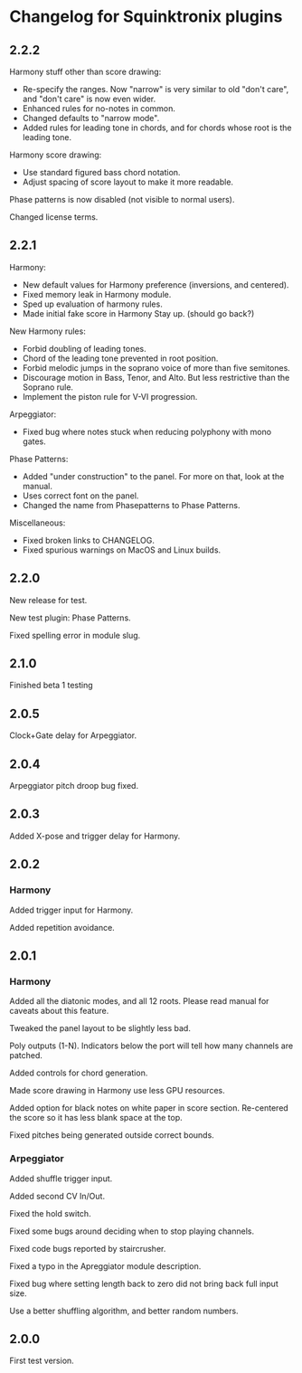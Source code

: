 # Changelog for Squinktronix plugins

## 2.2.2

Harmony stuff other than score drawing:

* Re-specify the ranges. Now "narrow" is very similar to old "don't care", and "don't care" is now even wider.
* Enhanced rules for no-notes in common.
* Changed defaults to "narrow mode".
* Added rules for leading tone in chords, and for chords whose root is the leading tone.

Harmony score drawing:

* Use standard figured bass chord notation.
* Adjust spacing of score layout to make it more readable.

Phase patterns is now disabled (not visible to normal users).

Changed license terms.

## 2.2.1

Harmony:

* New default values for Harmony preference (inversions, and centered).
* Fixed memory leak in Harmony module.
* Sped up evaluation of harmony rules.
* Made initial fake score in Harmony Stay up. (should go back?)

New Harmony rules:

* Forbid doubling of leading tones.
* Chord of the leading tone prevented in root position.
* Forbid melodic jumps in the soprano voice of more than five semitones.
* Discourage motion in Bass, Tenor, and Alto. But less restrictive than the Soprano rule.
* Implement the piston rule for V-VI progression.

Arpeggiator:

* Fixed bug where notes stuck when reducing polyphony with mono gates.

Phase Patterns:

* Added "under construction" to the panel. For more on that, look at the manual.
* Uses correct font on the panel.
* Changed the name from Phasepatterns to Phase Patterns.

Miscellaneous:

* Fixed broken links to CHANGELOG.
* Fixed spurious warnings on MacOS and Linux builds.

## 2.2.0

New release for test.

New test plugin: Phase Patterns.

Fixed spelling error in module slug.

## 2.1.0

Finished beta 1 testing

## 2.0.5

Clock+Gate delay for Arpeggiator.

## 2.0.4

Arpeggiator pitch droop bug fixed.

## 2.0.3

Added X-pose and trigger delay for Harmony.

## 2.0.2

### Harmony

Added trigger input for Harmony.

Added repetition avoidance.

## 2.0.1

### Harmony

Added all the diatonic modes, and all 12 roots. Please read manual for caveats about this feature.

Tweaked the panel layout to be slightly less bad.

Poly outputs (1-N). Indicators below the port will tell how many channels are patched.

Added controls for chord generation.

Made score drawing in Harmony use less GPU resources.

Added option for black notes on white paper in score section. Re-centered the score so it has less blank space at the top.

Fixed pitches being generated outside correct bounds.

### Arpeggiator

Added shuffle trigger input.

Added second CV In/Out.

Fixed the hold switch.

Fixed some bugs around deciding when to stop playing channels.

Fixed code bugs reported by staircrusher.

Fixed a typo in the Apreggiator module description.

Fixed bug where setting length back to zero did not bring back full input size.

Use a better shuffling algorithm, and better random numbers.

## 2.0.0

First test version.
